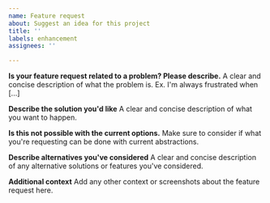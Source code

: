 ```yaml
---
name: Feature request
about: Suggest an idea for this project
title: ''
labels: enhancement
assignees: ''

---
```


**Is your feature request related to a problem? Please describe.**
A clear and concise description of what the problem is. Ex. I'm always frustrated when [...]

**Describe the solution you'd like**
A clear and concise description of what you want to happen.

**Is this not possible with the current options.**
Make sure to consider if what you're requesting can be done with current abstractions.

**Describe alternatives you've considered**
A clear and concise description of any alternative solutions or features you've considered.

**Additional context**
Add any other context or screenshots about the feature request here.
